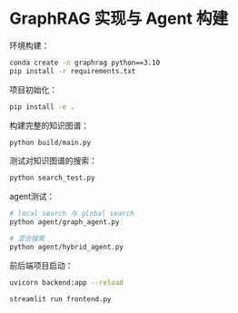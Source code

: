 # GraphRAG 实现与 Agent 构建

环境构建：

```bash
conda create -n graphrag python==3.10
pip install -r requirements.txt
```

项目初始化：

```bash
pip install -e .
```

构建完整的知识图谱：

```bash
python build/main.py
```

测试对知识图谱的搜索：

```bash
python search_test.py
```

agent测试：

```bash
# local search 与 global search
python agent/graph_agent.py 

# 混合搜索
python agent/hybrid_agent.py
```

前后端项目启动：

```bash
uvicorn backend:app --reload

streamlit run frontend.py
```